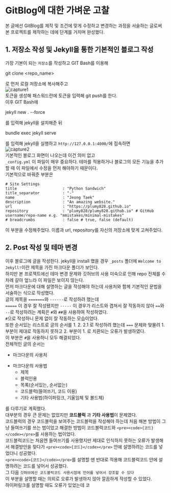 # GitBlog에 대한 가벼운 고찰   
본 글에선 GitBlog를 제작 및 조건에 맞게 수정하고 변경하는 과정을 서술하는 글로써
본 프로젝트를 제작하는 데에  단계를 거치며 완성했다.   

## 1. 저장소 작성 및 Jekyll을 통한 기본적인 블로그 작성   
가장 기본이 되는 `저장소`를 작성하고 GIT Bash를 이용해   

   git clone <repo_name> <path>

로 먼저 로컬 저장소에 복사해주고   
![capture1](https://user-images.githubusercontent.com/52962027/204302492-e9cad933-c57e-4a9e-bdac-6fa38db801b5.PNG)   
토큰을 생성해 패스워드란에 토큰을 입력해 git push를 한다.   
이후 GIT Bash에   

   jekyll new . --force

를 입력해 jekyll을 설치해준 뒤   

   bundle exec jekyll serve

를 입력해 jekyll을 실행하고 `http://127.0.0.1:4000/`에 접속하면   
![capture2](https://user-images.githubusercontent.com/52962027/204303972-aded378e-0792-4827-b8cd-2938feae2202.PNG)   
기본적인 블로그 화면이 나오는데 이건 의미 없고   
`_config.yml` 이 파일이 매우 중요하다. 테마를 적용하거나 블로그의 모든 기능을 추가할 때 이 파일에서 수정을 먼저 해야하기 때문이다.   
기본적으로 바꿔준 부분은   

   ```
   # Site Settings   
   title                    : "Python Sandwich"   
   title_separator          : "-"   
   name                     : "Jeong Taek"   
   description              : "An amazing website."   
   url                      : "https://plumy828.github.io"   
   repository               : "plumy828/plumy828.github.io" # GitHub username/repo-name e.g. "mmistakes/minimal-mistakes"   
   # breadcrumbs            : false # true, false (default)   
   ```   

이 부분을 수정해주었다. 이름과 url, repository를 자신의 저장소에 맞게 고쳐주었다.   

## 2. Post 작성 및 테마 변경
이후 블로그에 글을 작성한다. jekyll을 install 했을 경우 `_posts` 폴더에 `Welcome to Jekyll!`이란 제목을 가진 마크다운 폴더가 보인다.   
하지만 본 프로젝트에선 테마 변경 문제와 깃허브의 사용 미숙으로 인해 repo 전체를 수 차례 갈아 엎느라 이 파일은 보이지 않는다.   
먼저 마크다운에 대해 설명하는 글을 작성해야 하는데 사용처와 함께 기본적인 문법을 서술하는 식으로 작성했다.   
글의 제목을 `=======`와 `------`로 작성하려 했는데   
`=====` 이 경우 잘 작성됐지만 `-----` 이 경우가 리스트와 겹쳐서 잘 작동하지 않아 `==`와 `--`로 작성하려는 계획은 `#`와 `##`을 사용하여 작성하였다.   
`#`으로 작성하니 문제 없이 잘 작동하는 모습이었다.   
또한 순서있는 리스트로 글의 순서를 1. 2. 2.1 로 작성하려 했는데 `===` 문제와 맞물려 1. 부분이 제대로 작동하지 못하고 2. 부분이 1. 로 치환되는 오류가 발생하였다.   
이 부분은 `#`을 사용하니 모두 해결되었다.   
전체적인 글의 순서는
* 마크다운의 사용처
+ 마크다운의 사용법
   + 제목
   + 블럭인용
   + 목록(순서있는, 순서없는)
   + 코드블럭(들여쓰기, 코드 이용)
   + 기타 사용법(하이퍼링크, 기울임체 및 볼드체)   

를 다루기로 계획했다.   
대부분의 경우 큰 문제는 없었지만 **코드블럭** 과 **기타 사용법**이 문제였다.   
코드블럭의 경우 코드블럭을 보여주는 코드블럭을 작성해야 하는데 처음 해본 방법이 그냥 들여쓰기를 쓰는 법이었고 해결한 방법이 코드블럭코드와 `<pre><code>{코드}</code></pre>`를 사용하는 법이었다.   
코드블럭코드는 처음엔 들여쓰기를 사용했지만 제대로 인식하지 못하는 오류가 발생해서 해결방안을 찾다가 `<pre><code>{코드}</code></pre>` 안에 설명하려는 코드를 넣었더니 성공했다.   
`<pre><code>{코드}</code></pre>`를 설명할 땐 반대로 적용해 코드블럭코드 안에 설명하려는 코드를 넣어서 성공했다.   
그 다음 `깃허브에선 코드블럭코드 사용시점에 언어를 넣어서 강조할 수 있다`   
이 부분을 설명할 때는 의외로 오류가 발생하지 않아 깔끔하게 작성할 수 있었다.   
하이퍼링크를 설명할 때도 오류가 있었는데 코